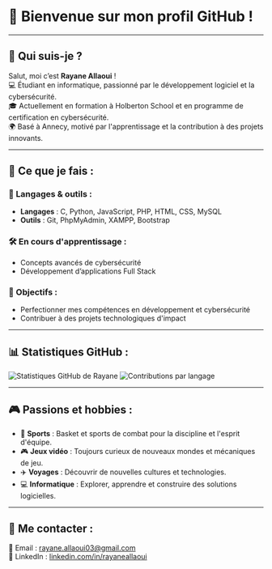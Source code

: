 # 🌟 Bienvenue sur mon profil GitHub !  

---

## 👋 Qui suis-je ?  
Salut, moi c’est **Rayane Allaoui** !  
💻 Étudiant en informatique, passionné par le développement logiciel et la cybersécurité.  
🎓 Actuellement en formation à Holberton School et en programme de certification en cybersécurité.  
🌍 Basé à Annecy, motivé par l'apprentissage et la contribution à des projets innovants.  

---

## 🚀 Ce que je fais :  
### 🔧 Langages & outils :  
- **Langages** : C, Python, JavaScript, PHP, HTML, CSS, MySQL  
- **Outils** : Git, PhpMyAdmin, XAMPP, Bootstrap  

### 🛠️ En cours d'apprentissage :  
- Concepts avancés de cybersécurité  
- Développement d’applications Full Stack  

### 🌱 Objectifs :  
- Perfectionner mes compétences en développement et cybersécurité  
- Contribuer à des projets technologiques d'impact  

---

## 📊 Statistiques GitHub :  
<img src="https://github-readme-stats.vercel.app/api?username=rayaneall&show_icons=true&theme=radical" alt="Statistiques GitHub de Rayane" />  
<img src="https://github-readme-stats.vercel.app/api/top-langs/?username=rayaneall&layout=compact&theme=radical" alt="Contributions par langage" />  

---

## 🎮 Passions et hobbies :  
- 🏀 **Sports** : Basket et sports de combat pour la discipline et l'esprit d'équipe.  
- 🎮 **Jeux vidéo** : Toujours curieux de nouveaux mondes et mécaniques de jeu.  
- ✈️ **Voyages** : Découvrir de nouvelles cultures et technologies.  
- 💻 **Informatique** : Explorer, apprendre et construire des solutions logicielles.  

---

## 🎯 Me contacter :  
📧 Email : rayane.allaoui03@gmail.com  
🔗 LinkedIn : [linkedin.com/in/rayaneallaoui](https://linkedin.com/in/rayaneallaoui)  
